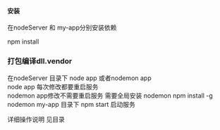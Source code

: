 #### 安装
在nodeServer 和 my-app分别安装依赖

npm install
### 打包编译dll.vendor
在nodeServer 目录下
  node app 或者nodemon app  
  node app 每次修改都要重启服务  
  nodemon app修改不需要重启服务   需要全局安装 nodemon  npm install -g nodemon
my-app 目录下
npm start 启动服务

详细操作说明 见目录 